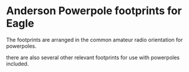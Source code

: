 Anderson Powerpole footprints for Eagle
=======================================

The footprints are arranged in the common amateur radio orientation for powerpoles.

there are also several other relevant footprints for use with powerpoles included.